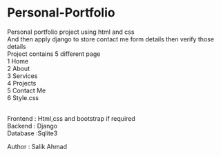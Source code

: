 # Personal-Portfolio
Personal portfolio project using html and css <br>And then apply django to store contact me form details then verify those details
<br>Project contains 5 different page 
<br>1 Home
<br>2 About
<br>3 Services
<br>4 Projects
<br>5 Contact Me
<br>6 Style.css




<br> 
Frontend : Html,css and bootstrap if required <br>
Backend : Django <br>
Database :Sqlite3 <br>

Author : Salik Ahmad


